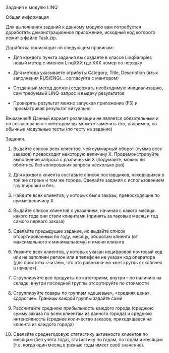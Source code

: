 Задания к модулю LINQ

Общая информация

Для выполнения заданий к данному модулю вам потребуется доработать демонстрационное приложение, исходный код которого лежит в файле Task.zip.

Доработка происходит по следующим правилам:

* Для каждого пункта задания вы создаете в классе LinqSamples новый метод с именем LinqXXX где XXX номер по порядку

* Для метода указываете атрибуты Category, Title, Description (язык заполнения RUS/ENG/… согласуйте с ментором)

* Созданный метод должен содержать необходимую инициализацию, сам требуемый LINQ-запрос и выдачу результатов

* Проверять результат можно запуская приложение (F5) и просматривая результат визуально

Внимание!!! Данный вариант реализации не является обязательным и по согласованию с ментором вы можете заменить его, например, на обычные модульные тесты (по тесту на задание)

Задания.

1. Выдайте список всех клиентов, чей суммарный оборот (сумма всех заказов) превосходит некоторую величину X. Продемонстрируйте выполнение запроса с различными X (подумайте, можно ли обойтись без копирования запроса несколько раз)

2. Для каждого клиента составьте список поставщиков, находящихся в той же стране и том же городе. Сделайте задания с использованием группировки и без.

3. Найдите всех клиентов, у которых были заказы, превосходящие по сумме величину X

4. Выдайте список клиентов с указанием, начиная с какого месяца какого года они стали клиентами (принять за таковые месяц и год самого первого заказа)

5. Сделайте предыдущее задание, но выдайте список отсортированным по году, месяцу, оборотам клиента (от максимального к минимальному) и имени клиента

6. Укажите всех клиентов, у которых указан нецифровой почтовый код или не заполнен регион или в телефоне не указан код оператора (для простоты считаем, что это равнозначно «нет круглых скобочек в начале»).

7. Сгруппируйте все продукты по категориям, внутри – по наличию на складе, внутри последней группы отсортируйте по стоимости

8. Сгруппируйте товары по группам «дешевые», «средняя цена», «дорогие». Границы каждой группы задайте сами

9. Рассчитайте среднюю прибыльность каждого города (среднюю сумму заказа по всем клиентам из данного города) и среднюю интенсивность (среднее количество заказов, приходящееся на клиента из каждого города)

10. Сделайте среднегодовую статистику активности клиентов по месяцам (без учета года), статистику по годам, по годам и месяцам (т.е. когда один месяц в разные годы имеет своё значение).
